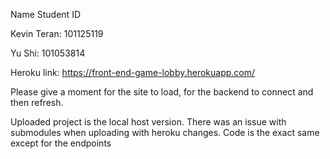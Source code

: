 Name	      Student ID

Kevin Teran:  101125119

Yu Shi:       101053814

Heroku link: https://front-end-game-lobby.herokuapp.com/

Please give a moment for the site to load, for the backend to connect and then refresh. 

Uploaded project is the local host version. There was an issue with submodules
when uploading with heroku changes. Code is the exact same except for the
endpoints
